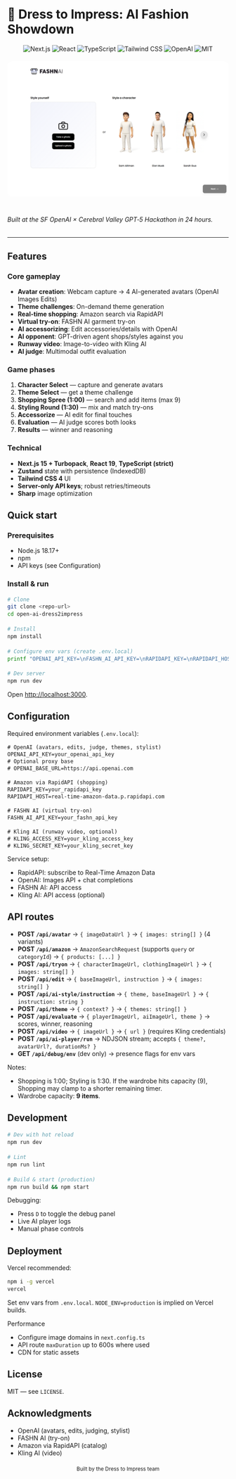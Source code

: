# 👗 Dress to Impress: AI Fashion Showdown

<div align="center">
  <img src="https://img.shields.io/badge/Next.js-15.4.6-black?style=for-the-badge&logo=nextdotjs" alt="Next.js" />
  <img src="https://img.shields.io/badge/React-19.1.0-61dafb?style=for-the-badge&logo=react" alt="React" />
  <img src="https://img.shields.io/badge/TypeScript-5-blue?style=for-the-badge&logo=typescript" alt="TypeScript" />
  <img src="https://img.shields.io/badge/Tailwind%20CSS-4-38bdf8?style=for-the-badge&logo=tailwindcss" alt="Tailwind CSS" />
  <img src="https://img.shields.io/badge/OpenAI-API-74aa9c?style=for-the-badge&logo=openai" alt="OpenAI" />
  <img src="https://img.shields.io/badge/License-MIT-green?style=for-the-badge" alt="MIT" />
</div>

<div align="center">
  <img src="dress-2-impress.png" alt="Dress to Impress" width="600" style="border-radius: 10px; margin: 20px 0;" />
</div>

###### Built at the SF OpenAI × Cerebral Valley GPT‑5 Hackathon in 24 hours.

---

## Features

### Core gameplay
- **Avatar creation**: Webcam capture → 4 AI-generated avatars (OpenAI Images Edits)
- **Theme challenges**: On-demand theme generation
- **Real-time shopping**: Amazon search via RapidAPI
- **Virtual try-on**: FASHN AI garment try-on
- **AI accessorizing**: Edit accessories/details with OpenAI
- **AI opponent**: GPT-driven agent shops/styles against you
- **Runway video**: Image-to-video with Kling AI
- **AI judge**: Multimodal outfit evaluation

### Game phases
1. **Character Select** — capture and generate avatars
2. **Theme Select** — get a theme challenge
3. **Shopping Spree (1:00)** — search and add items (max 9)
4. **Styling Round (1:30)** — mix and match try-ons
5. **Accessorize** — AI edit for final touches
6. **Evaluation** — AI judge scores both looks
7. **Results** — winner and reasoning

### Technical
- **Next.js 15 + Turbopack**, **React 19**, **TypeScript (strict)**
- **Zustand** state with persistence (IndexedDB)
- **Tailwind CSS 4** UI
- **Server-only API keys**; robust retries/timeouts
- **Sharp** image optimization

## Quick start

### Prerequisites
- Node.js 18.17+
- npm
- API keys (see Configuration)

### Install & run

```bash
# Clone
git clone <repo-url>
cd open-ai-dress2impress

# Install
npm install

# Configure env vars (create .env.local)
printf "OPENAI_API_KEY=\nFASHN_AI_API_KEY=\nRAPIDAPI_KEY=\nRAPIDAPI_HOST=real-time-amazon-data.p.rapidapi.com\n# Optional overrides\n# OPENAI_BASE_URL=https://api.openai.com\n# KLING_ACCESS_KEY=\n# KLING_SECRET_KEY=\n" > .env.local

# Dev server
npm run dev
```

Open [http://localhost:3000](http://localhost:3000).

## Configuration

Required environment variables (`.env.local`):

```env
# OpenAI (avatars, edits, judge, themes, stylist)
OPENAI_API_KEY=your_openai_api_key
# Optional proxy base
# OPENAI_BASE_URL=https://api.openai.com

# Amazon via RapidAPI (shopping)
RAPIDAPI_KEY=your_rapidapi_key
RAPIDAPI_HOST=real-time-amazon-data.p.rapidapi.com

# FASHN AI (virtual try-on)
FASHN_AI_API_KEY=your_fashn_api_key

# Kling AI (runway video, optional)
# KLING_ACCESS_KEY=your_kling_access_key
# KLING_SECRET_KEY=your_kling_secret_key
```

Service setup:
- RapidAPI: subscribe to Real-Time Amazon Data
- OpenAI: Images API + chat completions
- FASHN AI: API access
- Kling AI: API access (optional)

## API routes

- **POST `/api/avatar`** → `{ imageDataUrl }` → `{ images: string[] }` (4 variants)
- **POST `/api/amazon`** → `AmazonSearchRequest` (supports `query` or `categoryId`) → `{ products: [...] }`
- **POST `/api/tryon`** → `{ characterImageUrl, clothingImageUrl }` → `{ images: string[] }`
- **POST `/api/edit`** → `{ baseImageUrl, instruction }` → `{ images: string[] }`
- **POST `/api/ai-style/instruction`** → `{ theme, baseImageUrl }` → `{ instruction: string }`
- **POST `/api/theme`** → `{ context? }` → `{ themes: string[] }`
- **POST `/api/evaluate`** → `{ playerImageUrl, aiImageUrl, theme }` → scores, winner, reasoning
- **POST `/api/video`** → `{ imageUrl }` → `{ url }` (requires Kling credentials)
- **POST `/api/ai-player/run`** → NDJSON stream; accepts `{ theme?, avatarUrl?, durationMs? }`
- **GET `/api/debug/env`** (dev only) → presence flags for env vars

Notes:
- Shopping is 1:00; Styling is 1:30. If the wardrobe hits capacity (9), Shopping may clamp to a shorter remaining timer.
- Wardrobe capacity: **9 items**.

## Development

```bash
# Dev with hot reload
npm run dev

# Lint
npm run lint

# Build & start (production)
npm run build && npm start
```

Debugging:
- Press `D` to toggle the debug panel
- Live AI player logs
- Manual phase controls

## Deployment

Vercel recommended:

```bash
npm i -g vercel
vercel
```

Set env vars from `.env.local`. `NODE_ENV=production` is implied on Vercel builds.

Performance
- Configure image domains in `next.config.ts`
- API route `maxDuration` up to 600s where used
- CDN for static assets

## License

MIT — see `LICENSE`.

## Acknowledgments

- OpenAI (avatars, edits, judging, stylist)
- FASHN AI (try-on)
- Amazon via RapidAPI (catalog)
- Kling AI (video)

<div align="center">
  <sub>Built by the Dress to Impress team</sub>
</div>